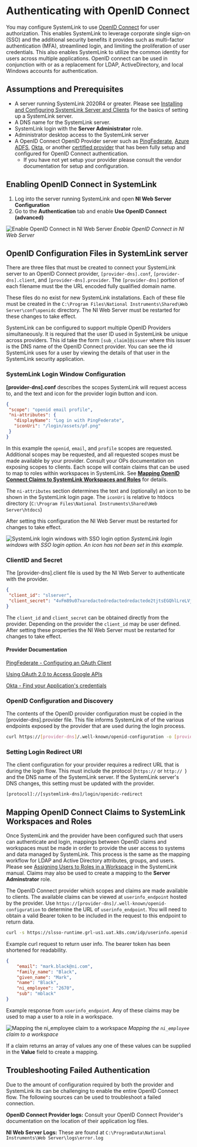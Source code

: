 # Authenticating with OpenID Connect

You may configure SystemLink to use [OpenID Connect](https://openid.net) for user authorization. This enables SystemLink to leverage corporate single sign-on (SSO) and the additional security benefits it provides such as multi-factor authentication (MFA), streamlined login, and limiting the proliferation of user credentials. This also enables SystemLink to utilize the common identity for users across multiple applications. OpenID connect can be used in conjunction with or as a replacement for LDAP, ActiveDirectory, and local Windows accounts for authentication. 

## Assumptions and Prerequisites

- A server running SystemLink 2020R4 or greater. Please see [Installing and Configuring SystemLink Server and Clients](https://www.ni.com/documentation/en/systemlink/latest/setup/configuring-systemlink-server-clients/) for the basics of setting up a SystemLink server. 
- A DNS name for the SystemLink server. 
- SystemLink login with the **Server Administrator** role. 
- Administrator desktop access to the SystemLink server
- A OpenID Connect OpenID Provider server such as [PingFederate](https://www.pingidentity.com/en/software/pingfederate.html), [Azure ADFS](https://docs.microsoft.com/en-us/windows-server/identity/ad-fs/deployment/how-to-connect-fed-azure-adfs), [Okta](https://www.okta.com/openid-connect/), or another [certified provider](https://openid.net/certification/) that has been fully setup and configured for OpenID Connect authentication. 
    - If you have not yet setup your provider please consult the vendor documentation for setup and configuration. 

## Enabling OpenID Connect in SystemLink
1. Log into the server running SystemLink and open **NI Web Server Configuration**
2. Go to the **Authentication** tab and enable **Use OpenID Connect (advanced)**

![Enable OpenID Connect in NI Web Server](odic-webserver.png)
*Enable OpenID Connect in NI Web Server*

## OpenID Configuration Files in SystemLink server

There are three files that must be created to connect your SystemLink server to an OpenID Connect provider, `[provider-dns].conf`, `[provider-dns].client`, and `[provider-dns].provider`. The `[provider-dns]` portion of each filename must tbe the URL encoded fully qualified domain name. 

These files do no exist for new SystemLink installations. Each of these file must be created in the `C:\Program Files\National Instruments\Shared\Web Server\conf\openidc` directory. The NI Web Server must be restarted for these changes to take effect. 

SystemLink can be configured to support multiple OpenID Providers simultaneously. It is required that the user ID used in SystemLink be unique across providers. This id take the form `[sub_claim]@issuer` where this issuer is the DNS name of the OpenID Connect provider. You can see the id SystemLink uses for a user by viewing the details of that user in the SystemLink security application.  

### SystemLink Login Window Configuration

**[provider-dns].conf** describes the scopes SystemLink will request access to, and the text and icon for the provider login button and icon. 
```json
{
 "scope": "openid email profile",
 "ni-attributes": {
   "displayName": "Log in with PingFederate",
   "iconUri": "/login/assets/pf.png"
 }
}
```
In this example the `openid`, `email`, and `profile` scopes are requested. Additional scopes may be requested, and all requested scopes must be made available by your provider. Consult your OPs documentation on exposing scopes to clients. Each scope will contain claims that can be used to map to roles within workspaces in SystemLink. See [**Mapping OpenID Connect Claims to SystemLink Workspaces and Roles**](#mapping-openid-connect-claims-to-systemlink-workspaces-and-roles) for details. 

The `ni-attributes` section determines the text and (optionally) an icon to be shown in the SystemLink login page. The `iconUri` is relative to htdocs directory (`C:\Program Files\National Instruments\Shared\Web Server\htdocs`)

After setting this configuration the NI Web Server must be restarted for changes to take effect. 

![SystemLink login windows with SSO login option](login-window.png)
*SystemLink login windows with SSO login option. An icon has not been set in this example.*

### ClientID and Secret 
The [provider-dns].client file is used by the NI Web Server to authenticate with the provider. 

```json
{
 "client_id": "slserver",
 "client_secret": "4vFm89u07xaredactedredactedredactede2tjtsEGQhlLreLVjcyLA0"
}

```
The `client_id` and `client_secret` can be obtained directly from the provider. Depending on the provider the `client_id` may be user defined. After setting these properties the NI Web Server must be restarted for changes to take effect. 

#### Provider Documentation

[PingFederate - Configuring an OAuth Client](https://docs.pingidentity.com/bundle/pingfederate-93/page/roj1564002966901.html)

[Using OAuth 2.0 to Access Google APIs](https://developers.google.com/identity/protocols/oauth2)

[Okta - Find your Application's credentials](https://developer.okta.com/docs/guides/find-your-app-credentials/findcreds/)

### OpenID Configuration and Discovery
The contents of the OpenID provider configuration must be copied in the [provider-dns].provider file. This file informs SystemLink of of the various endpoints exposed by the provider that are used during the login process. 

```bash
curl https://[provider-dns]/.well-known/openid-configuration -o [provider-dns].provider
```

### Setting Login Redirect URI
The client configuration for your provider requires a redirect URL that is during the login flow. This must include the protocol (`https://` or `http:// `) and the DNS name of the SystemLink server. If the SystemLink server's DNS changes, this setting must be updated with the provider. 

```url
[protocol]://[systemlink-dns]/login/openidc-redirect

```

## Mapping OpenID Connect Claims to SystemLink Workspaces and Roles

Once SystemLink and the provider have been configured such that users can authenticate and login, mappings between OpenID claims and workspaces must be made in order to provide the user access to systems and data managed by SystemLink. This process is the same as the mapping workflow for LDAP and Active Directory attributes, groups, and users. Please see [Assigning Users to Roles in a Workspace](https://www.ni.com/documentation/en/systemlink/latest/setup/mapping-roles/) in the SystemLink manual. Claims may also be used to create a mapping to the **Server Adminstrator** role. 

The OpenID Connect provider which scopes and claims are made available to clients. The available claims can be viewed at `userinfo_endpoint` hosted by the provider. Use `https://[provider-dns]/.well-known/openid-configuration` to determine the URL of `userinfo_endpoint`. You will need to obtain a valid Bearer token to be included in the request to this endpoint to return data. 

```bash
curl -s https://slsso-runtime.grl-us1.uat.k8s.com/idp/userinfo.openid -H 'Authorization: Bearer eyJhbGciOiJSUzI1NiI...zJVy2oLnrBmXTmpDRm499U4~'|python -m json.tool
```
Example curl request to return user info. The bearer token has been shortened for readability. 

```json
{
    "email": "mark.black@ni.com",
    "family_name": "Black",
    "given_name": "Mark",
    "name": "Black",
    "ni_employee": "2670",
    "sub": "mblack"
}
```

Example response from `userinfo_endpoint`. Any of these claims may be used to map a user to a role in a workspace. 

![Mapping the ni_employee claim to a workspace](claim-mapping.png)
*Mapping the `ni_employee` claim to a workspace*

If a claim returns an array of values any one of these values can be supplied in the **Value** field to create a mapping. 

## Troubleshooting Failed Authentication
Due to the amount of configuration required by both the provider and SystemLink its can be challenging to enable the entire OpenID Connect flow. The following sources can be used to troubleshoot a failed connection. 

**OpenID Connect Provider logs:** Consult your OpenID Connect Provider's documentation on the location of their application log files. 

**NI Web Server Logs:** These are found at `C:\ProgramData\National Instruments\Web Server\logs\error.log`
